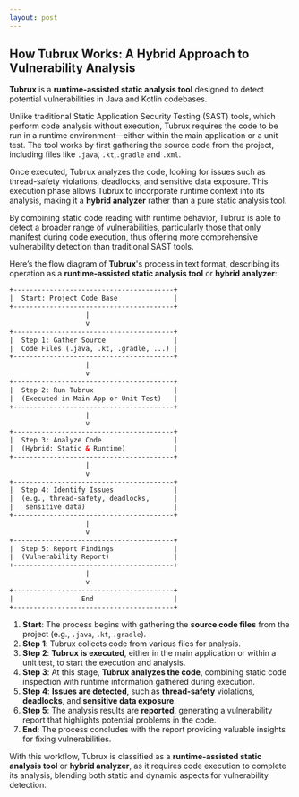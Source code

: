 ```yaml
---
layout: post
---
```


## How Tubrux Works: A Hybrid Approach to Vulnerability Analysis

**Tubrux** is a **runtime-assisted static analysis tool** designed to detect potential vulnerabilities in Java and Kotlin codebases. 

Unlike traditional Static Application Security Testing (SAST) tools, which perform code analysis without execution, Tubrux requires the code to be run in a runtime environment—either within the main application or a unit test. The tool works by first gathering the source code from the project, including files like `.java`, `.kt`,`.gradle` and `.xml`. 

Once executed, Tubrux analyzes the code, looking for issues such as thread-safety violations, deadlocks, and sensitive data exposure. This execution phase allows Tubrux to incorporate runtime context into its analysis, making it a **hybrid analyzer** rather than a pure static analysis tool.

By combining static code reading with runtime behavior, Tubrux is able to detect a broader range of vulnerabilities, particularly those that only manifest during code execution, thus offering more comprehensive vulnerability detection than traditional SAST tools.

Here’s the flow diagram of **Tubrux**'s process in text format, describing its operation as a **runtime-assisted static analysis tool** or **hybrid analyzer**:

```html
+----------------------------------------+
|  Start: Project Code Base              |
+----------------------------------------+
                   |
                   v
+----------------------------------------+
|  Step 1: Gather Source                 |
|  Code Files (.java, .kt, .gradle, ...) |
+----------------------------------------+
                   |
                   v
+----------------------------------------+
|  Step 2: Run Tubrux                    |
|  (Executed in Main App or Unit Test)   |
+----------------------------------------+
                   |
                   v
+----------------------------------------+
|  Step 3: Analyze Code                  |
|  (Hybrid: Static & Runtime)            |
+----------------------------------------+
                   |
                   v
+----------------------------------------+
|  Step 4: Identify Issues               |
|  (e.g., thread-safety, deadlocks,      |
|   sensitive data)                      |
+----------------------------------------+
                   |
                   v
+----------------------------------------+
|  Step 5: Report Findings               |
|  (Vulnerability Report)                |
+----------------------------------------+
                   |
                   v
+----------------------------------------+
|                 End                    |
+----------------------------------------+
```

1. **Start**: The process begins with gathering the **source code files** from the project (e.g., `.java`, `.kt`, `.gradle`).
2. **Step 1**: Tubrux collects code from various files for analysis.
3. **Step 2**: **Tubrux is executed**, either in the main application or within a unit test, to start the execution and analysis.
4. **Step 3**: At this stage, **Tubrux analyzes the code**, combining static code inspection with runtime information gathered during execution.
5. **Step 4**: **Issues are detected**, such as **thread-safety** violations, **deadlocks**, and **sensitive data exposure**.
6. **Step 5**: The analysis results are **reported**, generating a vulnerability report that highlights potential problems in the code.
7. **End**: The process concludes with the report providing valuable insights for fixing vulnerabilities.

With this workflow, Tubrux is classified as a **runtime-assisted static analysis tool** or **hybrid analyzer**, as it requires code execution to complete its analysis, blending both static and dynamic aspects for vulnerability detection.